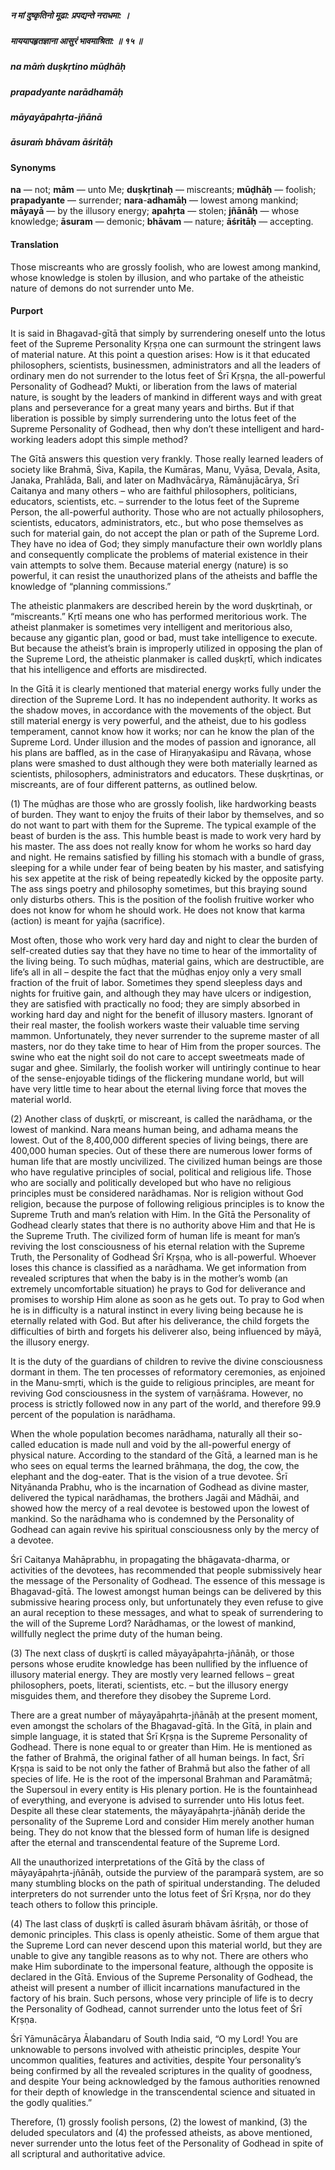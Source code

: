 ##### न मां दुष्कृतिनो मूढा: प्रपद्यन्ते नराधमा: ।
##### माययापहृतज्ञाना आसुरं भावमाश्रिता: ॥ १५ ॥

##### na māṁ duṣkṛtino mūḍhāḥ
##### prapadyante narādhamāḥ
##### māyayāpahṛta-jñānā
##### āsuraṁ bhāvam āśritāḥ

#### Synonyms

**na** — not; **mām** — unto Me; **duṣkṛtinaḥ** — miscreants; **mūḍhāḥ** — foolish; **prapadyante** — surrender; **nara**-**adhamāḥ** — lowest among mankind; **māyayā** — by the illusory energy; **apahṛta** — stolen; **jñānāḥ** — whose knowledge; **āsuram** — demonic; **bhāvam** — nature; **āśritāḥ** — accepting.

#### Translation

Those miscreants who are grossly foolish, who are lowest among mankind, whose knowledge is stolen by illusion, and who partake of the atheistic nature of demons do not surrender unto Me.

#### Purport

It is said in Bhagavad-gītā that simply by surrendering oneself unto the lotus feet of the Supreme Personality Kṛṣṇa one can surmount the stringent laws of material nature. At this point a question arises: How is it that educated philosophers, scientists, businessmen, administrators and all the leaders of ordinary men do not surrender to the lotus feet of Śrī Kṛṣṇa, the all-powerful Personality of Godhead? Mukti, or liberation from the laws of material nature, is sought by the leaders of mankind in different ways and with great plans and perseverance for a great many years and births. But if that liberation is possible by simply surrendering unto the lotus feet of the Supreme Personality of Godhead, then why don’t these intelligent and hard-working leaders adopt this simple method?

The Gītā answers this question very frankly. Those really learned leaders of society like Brahmā, Śiva, Kapila, the Kumāras, Manu, Vyāsa, Devala, Asita, Janaka, Prahlāda, Bali, and later on Madhvācārya, Rāmānujācārya, Śrī Caitanya and many others – who are faithful philosophers, politicians, educators, scientists, etc. – surrender to the lotus feet of the Supreme Person, the all-powerful authority. Those who are not actually philosophers, scientists, educators, administrators, etc., but who pose themselves as such for material gain, do not accept the plan or path of the Supreme Lord. They have no idea of God; they simply manufacture their own worldly plans and consequently complicate the problems of material existence in their vain attempts to solve them. Because material energy (nature) is so powerful, it can resist the unauthorized plans of the atheists and baffle the knowledge of “planning commissions.”

The atheistic planmakers are described herein by the word duṣkṛtinaḥ, or “miscreants.” Kṛtī means one who has performed meritorious work. The atheist planmaker is sometimes very intelligent and meritorious also, because any gigantic plan, good or bad, must take intelligence to execute. But because the atheist’s brain is improperly utilized in opposing the plan of the Supreme Lord, the atheistic planmaker is called duṣkṛtī, which indicates that his intelligence and efforts are misdirected.

In the Gītā it is clearly mentioned that material energy works fully under the direction of the Supreme Lord. It has no independent authority. It works as the shadow moves, in accordance with the movements of the object. But still material energy is very powerful, and the atheist, due to his godless temperament, cannot know how it works; nor can he know the plan of the Supreme Lord. Under illusion and the modes of passion and ignorance, all his plans are baffled, as in the case of Hiraṇyakaśipu and Rāvaṇa, whose plans were smashed to dust although they were both materially learned as scientists, philosophers, administrators and educators. These duṣkṛtinas, or miscreants, are of four different patterns, as outlined below.

(1) The mūḍhas are those who are grossly foolish, like hardworking beasts of burden. They want to enjoy the fruits of their labor by themselves, and so do not want to part with them for the Supreme. The typical example of the beast of burden is the ass. This humble beast is made to work very hard by his master. The ass does not really know for whom he works so hard day and night. He remains satisfied by filling his stomach with a bundle of grass, sleeping for a while under fear of being beaten by his master, and satisfying his sex appetite at the risk of being repeatedly kicked by the opposite party. The ass sings poetry and philosophy sometimes, but this braying sound only disturbs others. This is the position of the foolish fruitive worker who does not know for whom he should work. He does not know that karma (action) is meant for yajña (sacrifice).

Most often, those who work very hard day and night to clear the burden of self-created duties say that they have no time to hear of the immortality of the living being. To such mūḍhas, material gains, which are destructible, are life’s all in all – despite the fact that the mūḍhas enjoy only a very small fraction of the fruit of labor. Sometimes they spend sleepless days and nights for fruitive gain, and although they may have ulcers or indigestion, they are satisfied with practically no food; they are simply absorbed in working hard day and night for the benefit of illusory masters. Ignorant of their real master, the foolish workers waste their valuable time serving mammon. Unfortunately, they never surrender to the supreme master of all masters, nor do they take time to hear of Him from the proper sources. The swine who eat the night soil do not care to accept sweetmeats made of sugar and ghee. Similarly, the foolish worker will untiringly continue to hear of the sense-enjoyable tidings of the flickering mundane world, but will have very little time to hear about the eternal living force that moves the material world.

(2) Another class of duṣkṛtī, or miscreant, is called the narādhama, or the lowest of mankind. Nara means human being, and adhama means the lowest. Out of the 8,400,000 different species of living beings, there are 400,000 human species. Out of these there are numerous lower forms of human life that are mostly uncivilized. The civilized human beings are those who have regulative principles of social, political and religious life. Those who are socially and politically developed but who have no religious principles must be considered narādhamas. Nor is religion without God religion, because the purpose of following religious principles is to know the Supreme Truth and man’s relation with Him. In the Gītā the Personality of Godhead clearly states that there is no authority above Him and that He is the Supreme Truth. The civilized form of human life is meant for man’s reviving the lost consciousness of his eternal relation with the Supreme Truth, the Personality of Godhead Śrī Kṛṣṇa, who is all-powerful. Whoever loses this chance is classified as a narādhama. We get information from revealed scriptures that when the baby is in the mother’s womb (an extremely uncomfortable situation) he prays to God for deliverance and promises to worship Him alone as soon as he gets out. To pray to God when he is in difficulty is a natural instinct in every living being because he is eternally related with God. But after his deliverance, the child forgets the difficulties of birth and forgets his deliverer also, being influenced by māyā, the illusory energy.

It is the duty of the guardians of children to revive the divine consciousness dormant in them. The ten processes of reformatory ceremonies, as enjoined in the Manu-smṛti, which is the guide to religious principles, are meant for reviving God consciousness in the system of varṇāśrama. However, no process is strictly followed now in any part of the world, and therefore 99.9 percent of the population is narādhama.

When the whole population becomes narādhama, naturally all their so-called education is made null and void by the all-powerful energy of physical nature. According to the standard of the Gītā, a learned man is he who sees on equal terms the learned brāhmaṇa, the dog, the cow, the elephant and the dog-eater. That is the vision of a true devotee. Śrī Nityānanda Prabhu, who is the incarnation of Godhead as divine master, delivered the typical narādhamas, the brothers Jagāi and Mādhāi, and showed how the mercy of a real devotee is bestowed upon the lowest of mankind. So the narādhama who is condemned by the Personality of Godhead can again revive his spiritual consciousness only by the mercy of a devotee.

Śrī Caitanya Mahāprabhu, in propagating the bhāgavata-dharma, or activities of the devotees, has recommended that people submissively hear the message of the Personality of Godhead. The essence of this message is Bhagavad-gītā. The lowest amongst human beings can be delivered by this submissive hearing process only, but unfortunately they even refuse to give an aural reception to these messages, and what to speak of surrendering to the will of the Supreme Lord? Narādhamas, or the lowest of mankind, willfully neglect the prime duty of the human being.

(3) The next class of duṣkṛtī is called māyayāpahṛta-jñānāḥ, or those persons whose erudite knowledge has been nullified by the influence of illusory material energy. They are mostly very learned fellows – great philosophers, poets, literati, scientists, etc. – but the illusory energy misguides them, and therefore they disobey the Supreme Lord.

There are a great number of māyayāpahṛta-jñānāḥ at the present moment, even amongst the scholars of the Bhagavad-gītā. In the Gītā, in plain and simple language, it is stated that Śrī Kṛṣṇa is the Supreme Personality of Godhead. There is none equal to or greater than Him. He is mentioned as the father of Brahmā, the original father of all human beings. In fact, Śrī Kṛṣṇa is said to be not only the father of Brahmā but also the father of all species of life. He is the root of the impersonal Brahman and Paramātmā; the Supersoul in every entity is His plenary portion. He is the fountainhead of everything, and everyone is advised to surrender unto His lotus feet. Despite all these clear statements, the māyayāpahṛta-jñānāḥ deride the personality of the Supreme Lord and consider Him merely another human being. They do not know that the blessed form of human life is designed after the eternal and transcendental feature of the Supreme Lord.

All the unauthorized interpretations of the Gītā by the class of māyayāpahṛta-jñānāḥ, outside the purview of the paramparā system, are so many stumbling blocks on the path of spiritual understanding. The deluded interpreters do not surrender unto the lotus feet of Śrī Kṛṣṇa, nor do they teach others to follow this principle.

(4) The last class of duṣkṛtī is called āsuraṁ bhāvam āśritāḥ, or those of demonic principles. This class is openly atheistic. Some of them argue that the Supreme Lord can never descend upon this material world, but they are unable to give any tangible reasons as to why not. There are others who make Him subordinate to the impersonal feature, although the opposite is declared in the Gītā. Envious of the Supreme Personality of Godhead, the atheist will present a number of illicit incarnations manufactured in the factory of his brain. Such persons, whose very principle of life is to decry the Personality of Godhead, cannot surrender unto the lotus feet of Śrī Kṛṣṇa.

Śrī Yāmunācārya Ālabandaru of South India said, “O my Lord! You are unknowable to persons involved with atheistic principles, despite Your uncommon qualities, features and activities, despite Your personality’s being confirmed by all the revealed scriptures in the quality of goodness, and despite Your being acknowledged by the famous authorities renowned for their depth of knowledge in the transcendental science and situated in the godly qualities.”

Therefore, (1) grossly foolish persons, (2) the lowest of mankind, (3) the deluded speculators and (4) the professed atheists, as above mentioned, never surrender unto the lotus feet of the Personality of Godhead in spite of all scriptural and authoritative advice.